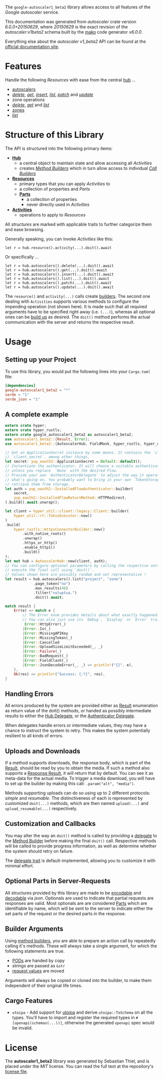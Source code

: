 <!---
DO NOT EDIT !
This file was generated automatically from 'src/generator/templates/api/README.md.mako'
DO NOT EDIT !
-->
The `google-autoscaler1_beta2` library allows access to all features of the *Google autoscaler* service.

This documentation was generated from *autoscaler* crate version *6.0.0+20150629*, where *20150629* is the exact revision of the *autoscaler:v1beta2* schema built by the [mako](http://www.makotemplates.org/) code generator *v6.0.0*.

Everything else about the *autoscaler* *v1_beta2* API can be found at the
[official documentation site](http://developers.google.com/compute/docs/autoscaler).
# Features

Handle the following *Resources* with ease from the central [hub](https://docs.rs/google-autoscaler1_beta2/6.0.0+20150629/google_autoscaler1_beta2/AutoscalerHub) ...

* [autoscalers](https://docs.rs/google-autoscaler1_beta2/6.0.0+20150629/google_autoscaler1_beta2/api::Autoscaler)
 * [*delete*](https://docs.rs/google-autoscaler1_beta2/6.0.0+20150629/google_autoscaler1_beta2/api::AutoscalerDeleteCall), [*get*](https://docs.rs/google-autoscaler1_beta2/6.0.0+20150629/google_autoscaler1_beta2/api::AutoscalerGetCall), [*insert*](https://docs.rs/google-autoscaler1_beta2/6.0.0+20150629/google_autoscaler1_beta2/api::AutoscalerInsertCall), [*list*](https://docs.rs/google-autoscaler1_beta2/6.0.0+20150629/google_autoscaler1_beta2/api::AutoscalerListCall), [*patch*](https://docs.rs/google-autoscaler1_beta2/6.0.0+20150629/google_autoscaler1_beta2/api::AutoscalerPatchCall) and [*update*](https://docs.rs/google-autoscaler1_beta2/6.0.0+20150629/google_autoscaler1_beta2/api::AutoscalerUpdateCall)
* zone operations
 * [*delete*](https://docs.rs/google-autoscaler1_beta2/6.0.0+20150629/google_autoscaler1_beta2/api::ZoneOperationDeleteCall), [*get*](https://docs.rs/google-autoscaler1_beta2/6.0.0+20150629/google_autoscaler1_beta2/api::ZoneOperationGetCall) and [*list*](https://docs.rs/google-autoscaler1_beta2/6.0.0+20150629/google_autoscaler1_beta2/api::ZoneOperationListCall)
* [zones](https://docs.rs/google-autoscaler1_beta2/6.0.0+20150629/google_autoscaler1_beta2/api::Zone)
 * [*list*](https://docs.rs/google-autoscaler1_beta2/6.0.0+20150629/google_autoscaler1_beta2/api::ZoneListCall)




# Structure of this Library

The API is structured into the following primary items:

* **[Hub](https://docs.rs/google-autoscaler1_beta2/6.0.0+20150629/google_autoscaler1_beta2/AutoscalerHub)**
    * a central object to maintain state and allow accessing all *Activities*
    * creates [*Method Builders*](https://docs.rs/google-autoscaler1_beta2/6.0.0+20150629/google_autoscaler1_beta2/common::MethodsBuilder) which in turn
      allow access to individual [*Call Builders*](https://docs.rs/google-autoscaler1_beta2/6.0.0+20150629/google_autoscaler1_beta2/common::CallBuilder)
* **[Resources](https://docs.rs/google-autoscaler1_beta2/6.0.0+20150629/google_autoscaler1_beta2/common::Resource)**
    * primary types that you can apply *Activities* to
    * a collection of properties and *Parts*
    * **[Parts](https://docs.rs/google-autoscaler1_beta2/6.0.0+20150629/google_autoscaler1_beta2/common::Part)**
        * a collection of properties
        * never directly used in *Activities*
* **[Activities](https://docs.rs/google-autoscaler1_beta2/6.0.0+20150629/google_autoscaler1_beta2/common::CallBuilder)**
    * operations to apply to *Resources*

All *structures* are marked with applicable traits to further categorize them and ease browsing.

Generally speaking, you can invoke *Activities* like this:

```Rust,ignore
let r = hub.resource().activity(...).doit().await
```

Or specifically ...

```ignore
let r = hub.autoscalers().delete(...).doit().await
let r = hub.autoscalers().get(...).doit().await
let r = hub.autoscalers().insert(...).doit().await
let r = hub.autoscalers().list(...).doit().await
let r = hub.autoscalers().patch(...).doit().await
let r = hub.autoscalers().update(...).doit().await
```

The `resource()` and `activity(...)` calls create [builders][builder-pattern]. The second one dealing with `Activities`
supports various methods to configure the impending operation (not shown here). It is made such that all required arguments have to be
specified right away (i.e. `(...)`), whereas all optional ones can be [build up][builder-pattern] as desired.
The `doit()` method performs the actual communication with the server and returns the respective result.

# Usage

## Setting up your Project

To use this library, you would put the following lines into your `Cargo.toml` file:

```toml
[dependencies]
google-autoscaler1_beta2 = "*"
serde = "1"
serde_json = "1"
```

## A complete example

```Rust
extern crate hyper;
extern crate hyper_rustls;
extern crate google_autoscaler1_beta2 as autoscaler1_beta2;
use autoscaler1_beta2::{Result, Error};
use autoscaler1_beta2::{AutoscalerHub, FieldMask, hyper_rustls, hyper_util, yup_oauth2};

// Get an ApplicationSecret instance by some means. It contains the `client_id` and
// `client_secret`, among other things.
let secret: yup_oauth2::ApplicationSecret = Default::default();
// Instantiate the authenticator. It will choose a suitable authentication flow for you,
// unless you replace  `None` with the desired Flow.
// Provide your own `AuthenticatorDelegate` to adjust the way it operates and get feedback about
// what's going on. You probably want to bring in your own `TokenStorage` to persist tokens and
// retrieve them from storage.
let auth = yup_oauth2::InstalledFlowAuthenticator::builder(
    secret,
    yup_oauth2::InstalledFlowReturnMethod::HTTPRedirect,
).build().await.unwrap();

let client = hyper_util::client::legacy::Client::builder(
    hyper_util::rt::TokioExecutor::new()
)
.build(
    hyper_rustls::HttpsConnectorBuilder::new()
        .with_native_roots()
        .unwrap()
        .https_or_http()
        .enable_http1()
        .build()
);
let mut hub = AutoscalerHub::new(client, auth);
// You can configure optional parameters by calling the respective setters at will, and
// execute the final call using `doit()`.
// Values shown here are possibly random and not representative !
let result = hub.autoscalers().list("project", "zone")
             .page_token("no")
             .max_results(46)
             .filter("voluptua.")
             .doit().await;

match result {
    Err(e) => match e {
        // The Error enum provides details about what exactly happened.
        // You can also just use its `Debug`, `Display` or `Error` traits
         Error::HttpError(_)
        |Error::Io(_)
        |Error::MissingAPIKey
        |Error::MissingToken(_)
        |Error::Cancelled
        |Error::UploadSizeLimitExceeded(_, _)
        |Error::Failure(_)
        |Error::BadRequest(_)
        |Error::FieldClash(_)
        |Error::JsonDecodeError(_, _) => println!("{}", e),
    },
    Ok(res) => println!("Success: {:?}", res),
}

```
## Handling Errors

All errors produced by the system are provided either as [Result](https://docs.rs/google-autoscaler1_beta2/6.0.0+20150629/google_autoscaler1_beta2/common::Result) enumeration as return value of
the doit() methods, or handed as possibly intermediate results to either the
[Hub Delegate](https://docs.rs/google-autoscaler1_beta2/6.0.0+20150629/google_autoscaler1_beta2/common::Delegate), or the [Authenticator Delegate](https://docs.rs/yup-oauth2/*/yup_oauth2/trait.AuthenticatorDelegate.html).

When delegates handle errors or intermediate values, they may have a chance to instruct the system to retry. This
makes the system potentially resilient to all kinds of errors.

## Uploads and Downloads
If a method supports downloads, the response body, which is part of the [Result](https://docs.rs/google-autoscaler1_beta2/6.0.0+20150629/google_autoscaler1_beta2/common::Result), should be
read by you to obtain the media.
If such a method also supports a [Response Result](https://docs.rs/google-autoscaler1_beta2/6.0.0+20150629/google_autoscaler1_beta2/common::ResponseResult), it will return that by default.
You can see it as meta-data for the actual media. To trigger a media download, you will have to set up the builder by making
this call: `.param("alt", "media")`.

Methods supporting uploads can do so using up to 2 different protocols:
*simple* and *resumable*. The distinctiveness of each is represented by customized
`doit(...)` methods, which are then named `upload(...)` and `upload_resumable(...)` respectively.

## Customization and Callbacks

You may alter the way an `doit()` method is called by providing a [delegate](https://docs.rs/google-autoscaler1_beta2/6.0.0+20150629/google_autoscaler1_beta2/common::Delegate) to the
[Method Builder](https://docs.rs/google-autoscaler1_beta2/6.0.0+20150629/google_autoscaler1_beta2/common::CallBuilder) before making the final `doit()` call.
Respective methods will be called to provide progress information, as well as determine whether the system should
retry on failure.

The [delegate trait](https://docs.rs/google-autoscaler1_beta2/6.0.0+20150629/google_autoscaler1_beta2/common::Delegate) is default-implemented, allowing you to customize it with minimal effort.

## Optional Parts in Server-Requests

All structures provided by this library are made to be [encodable](https://docs.rs/google-autoscaler1_beta2/6.0.0+20150629/google_autoscaler1_beta2/common::RequestValue) and
[decodable](https://docs.rs/google-autoscaler1_beta2/6.0.0+20150629/google_autoscaler1_beta2/common::ResponseResult) via *json*. Optionals are used to indicate that partial requests are responses
are valid.
Most optionals are are considered [Parts](https://docs.rs/google-autoscaler1_beta2/6.0.0+20150629/google_autoscaler1_beta2/common::Part) which are identifiable by name, which will be sent to
the server to indicate either the set parts of the request or the desired parts in the response.

## Builder Arguments

Using [method builders](https://docs.rs/google-autoscaler1_beta2/6.0.0+20150629/google_autoscaler1_beta2/common::CallBuilder), you are able to prepare an action call by repeatedly calling it's methods.
These will always take a single argument, for which the following statements are true.

* [PODs][wiki-pod] are handed by copy
* strings are passed as `&str`
* [request values](https://docs.rs/google-autoscaler1_beta2/6.0.0+20150629/google_autoscaler1_beta2/common::RequestValue) are moved

Arguments will always be copied or cloned into the builder, to make them independent of their original life times.

[wiki-pod]: http://en.wikipedia.org/wiki/Plain_old_data_structure
[builder-pattern]: http://en.wikipedia.org/wiki/Builder_pattern
[google-go-api]: https://github.com/google/google-api-go-client

## Cargo Features

* `utoipa` - Add support for [utoipa](https://crates.io/crates/utoipa) and derive `utoipa::ToSchema` on all
the types. You'll have to import and register the required types in `#[openapi(schemas(...))]`, otherwise the
generated `openapi` spec would be invalid.


# License
The **autoscaler1_beta2** library was generated by Sebastian Thiel, and is placed
under the *MIT* license.
You can read the full text at the repository's [license file][repo-license].

[repo-license]: https://github.com/Byron/google-apis-rsblob/main/LICENSE.md

